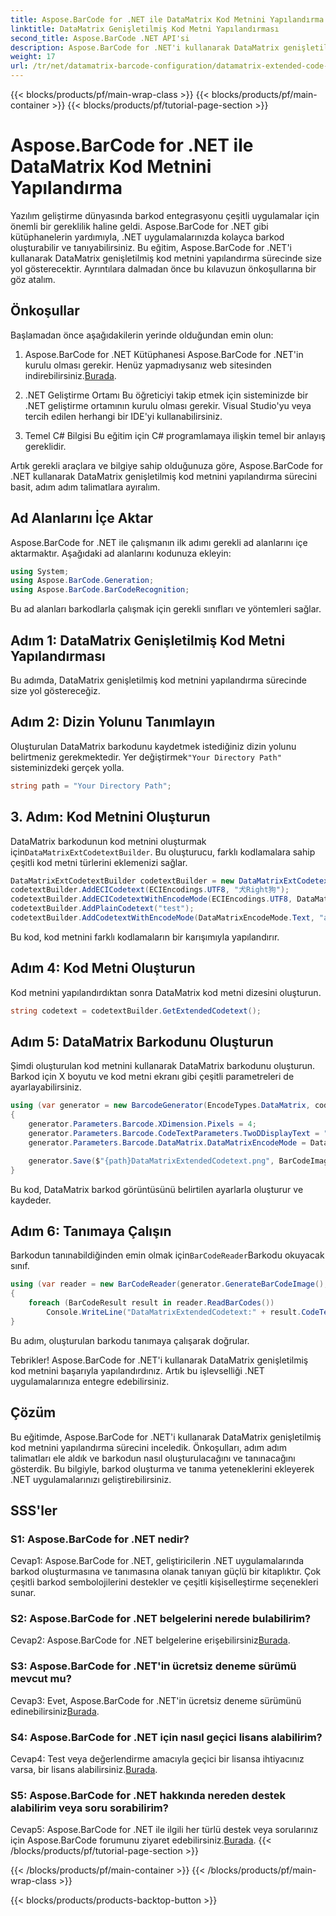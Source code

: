 ```yaml
---
title: Aspose.BarCode for .NET ile DataMatrix Kod Metnini Yapılandırma
linktitle: DataMatrix Genişletilmiş Kod Metni Yapılandırması
second_title: Aspose.BarCode .NET API'si
description: Aspose.BarCode for .NET'i kullanarak DataMatrix genişletilmiş kod metnini yapılandırmayı öğrenin. .NET uygulamalarınızda barkodlar oluşturun, tanıyın ve entegre edin.
weight: 17
url: /tr/net/datamatrix-barcode-configuration/datamatrix-extended-code-text-configuration/
---
```


{{< blocks/products/pf/main-wrap-class >}}
{{< blocks/products/pf/main-container >}}
{{< blocks/products/pf/tutorial-page-section >}}

# Aspose.BarCode for .NET ile DataMatrix Kod Metnini Yapılandırma

Yazılım geliştirme dünyasında barkod entegrasyonu çeşitli uygulamalar için önemli bir gereklilik haline geldi. Aspose.BarCode for .NET gibi kütüphanelerin yardımıyla, .NET uygulamalarınızda kolayca barkod oluşturabilir ve tanıyabilirsiniz. Bu eğitim, Aspose.BarCode for .NET'i kullanarak DataMatrix genişletilmiş kod metnini yapılandırma sürecinde size yol gösterecektir. Ayrıntılara dalmadan önce bu kılavuzun önkoşullarına bir göz atalım.

## Önkoşullar

Başlamadan önce aşağıdakilerin yerinde olduğundan emin olun:

1. Aspose.BarCode for .NET Kütüphanesi
Aspose.BarCode for .NET'in kurulu olması gerekir. Henüz yapmadıysanız web sitesinden indirebilirsiniz.[Burada](https://releases.aspose.com/barcode/net/).

2. .NET Geliştirme Ortamı
Bu öğreticiyi takip etmek için sisteminizde bir .NET geliştirme ortamının kurulu olması gerekir. Visual Studio'yu veya tercih edilen herhangi bir IDE'yi kullanabilirsiniz.

3. Temel C# Bilgisi
Bu eğitim için C# programlamaya ilişkin temel bir anlayış gereklidir.

Artık gerekli araçlara ve bilgiye sahip olduğunuza göre, Aspose.BarCode for .NET kullanarak DataMatrix genişletilmiş kod metnini yapılandırma sürecini basit, adım adım talimatlara ayıralım.

## Ad Alanlarını İçe Aktar

Aspose.BarCode for .NET ile çalışmanın ilk adımı gerekli ad alanlarını içe aktarmaktır. Aşağıdaki ad alanlarını kodunuza ekleyin:

```csharp
using System;
using Aspose.BarCode.Generation;
using Aspose.BarCode.BarCodeRecognition;
```

Bu ad alanları barkodlarla çalışmak için gerekli sınıfları ve yöntemleri sağlar.

## Adım 1: DataMatrix Genişletilmiş Kod Metni Yapılandırması

Bu adımda, DataMatrix genişletilmiş kod metnini yapılandırma sürecinde size yol göstereceğiz.

## Adım 2: Dizin Yolunu Tanımlayın

 Oluşturulan DataMatrix barkodunu kaydetmek istediğiniz dizin yolunu belirtmeniz gerekmektedir. Yer değiştirmek`"Your Directory Path"` sisteminizdeki gerçek yolla.

```csharp
string path = "Your Directory Path";
```

## 3. Adım: Kod Metnini Oluşturun

 DataMatrix barkodunun kod metnini oluşturmak için`DataMatrixExtCodetextBuilder`. Bu oluşturucu, farklı kodlamalara sahip çeşitli kod metni türlerini eklemenizi sağlar.

```csharp
DataMatrixExtCodetextBuilder codetextBuilder = new DataMatrixExtCodetextBuilder();
codetextBuilder.AddECICodetext(ECIEncodings.UTF8, "犬Right狗");
codetextBuilder.AddECICodetextWithEncodeMode(ECIEncodings.UTF8, DataMatrixEncodeMode.C40, "ABCDE");
codetextBuilder.AddPlainCodetext("test");
codetextBuilder.AddCodetextWithEncodeMode(DataMatrixEncodeMode.Text, "abcde");
```

Bu kod, kod metnini farklı kodlamaların bir karışımıyla yapılandırır.

## Adım 4: Kod Metni Oluşturun

Kod metnini yapılandırdıktan sonra DataMatrix kod metni dizesini oluşturun.

```csharp
string codetext = codetextBuilder.GetExtendedCodetext();
```

## Adım 5: DataMatrix Barkodunu Oluşturun

Şimdi oluşturulan kod metnini kullanarak DataMatrix barkodunu oluşturun. Barkod için X boyutu ve kod metni ekranı gibi çeşitli parametreleri de ayarlayabilirsiniz.

```csharp
using (var generator = new BarcodeGenerator(EncodeTypes.DataMatrix, codetext))
{
    generator.Parameters.Barcode.XDimension.Pixels = 4;
    generator.Parameters.Barcode.CodeTextParameters.TwoDDisplayText = "Extended Codetext";
    generator.Parameters.Barcode.DataMatrix.DataMatrixEncodeMode = DataMatrixEncodeMode.ExtendedCodetext;

    generator.Save($"{path}DataMatrixExtendedCodetext.png", BarCodeImageFormat.Png);
}
```

Bu kod, DataMatrix barkod görüntüsünü belirtilen ayarlarla oluşturur ve kaydeder.

## Adım 6: Tanımaya Çalışın

 Barkodun tanınabildiğinden emin olmak için`BarCodeReader`Barkodu okuyacak sınıf.

```csharp
using (var reader = new BarCodeReader(generator.GenerateBarCodeImage(), DecodeType.DataMatrix))
{
    foreach (BarCodeResult result in reader.ReadBarCodes())
        Console.WriteLine("DataMatrixExtendedCodetext:" + result.CodeText);
}
```

Bu adım, oluşturulan barkodu tanımaya çalışarak doğrular.

Tebrikler! Aspose.BarCode for .NET'i kullanarak DataMatrix genişletilmiş kod metnini başarıyla yapılandırdınız. Artık bu işlevselliği .NET uygulamalarınıza entegre edebilirsiniz.

## Çözüm

Bu eğitimde, Aspose.BarCode for .NET'i kullanarak DataMatrix genişletilmiş kod metnini yapılandırma sürecini inceledik. Önkoşulları, adım adım talimatları ele aldık ve barkodun nasıl oluşturulacağını ve tanınacağını gösterdik. Bu bilgiyle, barkod oluşturma ve tanıma yeteneklerini ekleyerek .NET uygulamalarınızı geliştirebilirsiniz.

## SSS'ler

### S1: Aspose.BarCode for .NET nedir?

Cevap1: Aspose.BarCode for .NET, geliştiricilerin .NET uygulamalarında barkod oluşturmasına ve tanımasına olanak tanıyan güçlü bir kitaplıktır. Çok çeşitli barkod sembolojilerini destekler ve çeşitli kişiselleştirme seçenekleri sunar.

### S2: Aspose.BarCode for .NET belgelerini nerede bulabilirim?

Cevap2: Aspose.BarCode for .NET belgelerine erişebilirsiniz[Burada](https://reference.aspose.com/barcode/net/).

### S3: Aspose.BarCode for .NET'in ücretsiz deneme sürümü mevcut mu?

 Cevap3: Evet, Aspose.BarCode for .NET'in ücretsiz deneme sürümünü edinebilirsiniz[Burada](https://releases.aspose.com/).

### S4: Aspose.BarCode for .NET için nasıl geçici lisans alabilirim?

 Cevap4: Test veya değerlendirme amacıyla geçici bir lisansa ihtiyacınız varsa, bir lisans alabilirsiniz.[Burada](https://purchase.aspose.com/temporary-license/).

### S5: Aspose.BarCode for .NET hakkında nereden destek alabilirim veya soru sorabilirim?

 Cevap5: Aspose.BarCode for .NET ile ilgili her türlü destek veya sorularınız için Aspose.BarCode forumunu ziyaret edebilirsiniz.[Burada](https://forum.aspose.com/c/barcode/13).
{{< /blocks/products/pf/tutorial-page-section >}}

{{< /blocks/products/pf/main-container >}}
{{< /blocks/products/pf/main-wrap-class >}}

{{< blocks/products/products-backtop-button >}}
